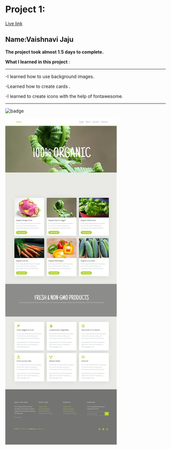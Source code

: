 # Project 1:
[Live link](https://web-page-assignment-neon.vercel.app/)

## Name:Vaishnavi Jaju

**The project took almost 1.5 days to complete.**

**What I learned in this project** :

***
 -I learned how to use background images.

 -Learned how to create cards .

 -I learned to create icons with the help of fontawesome.
***

![badge](https://img.shields.io/badge/InternFrontEndDeveloper-Assignment-INeuron)

![image](./Web%20capture_12-2-2024_162146_uicookies.com.jpeg)